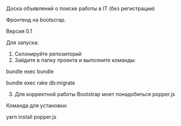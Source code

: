 Доска объявлений о поиске работы в IT (без регистрации)

Фронтенд на bootscrap.

Версия 0.1

Для запуска:

1. Склонируйте репозиторий
2. Зайдите в папку проекта и выполните команды:
  
bundle exec bundle

bundle exec rake db:migrate

3. Для корректной работы Bootstrap моет понадобиться popper.js

Команда для установки:

yarn install popper.js
